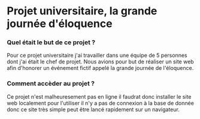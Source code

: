 # Projet universitaire, la grande journée d'éloquence

<h3> Quel était le but de ce projet ?</h3>

Pour ce projet universitaire j'ai travailler dans une équipe de 5 personnes dont j'ai était le chef de projet. Nous avions pour but de réaliser un site web afin d'honorer un événement fictif appelé la grande journée de l'éloquence. 

<h3> Comment accèder au projet ?</h3>

Ce projet n'est malheuresement pas en ligne il faudrat donc installer le site web localement pour l'utiliser il n'y a pas de connexion à la base de donnée donc ce site très simple peut être lancé rapidement sur un navigateur.
